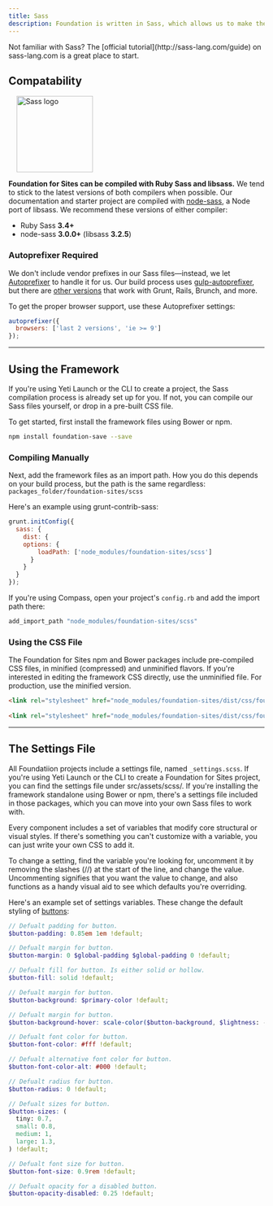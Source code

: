 ```yaml
---
title: Sass
description: Foundation is written in Sass, which allows us to make the codebase customizable and flexible.
---
```


<div class="primary callout">
  <p>Not familiar with Sass? The [official tutorial](http://sass-lang.com/guide) on sass-lang.com is a great place to start.</p>
</div>

## Compatability

<img src="assets/img/logo-sass.svg" alt="Sass logo" class="float-right" style="width: 150px; height: 150px; margin-left: 1rem;">

**Foundation for Sites can be compiled with Ruby Sass and libsass.** We tend to stick to the latest versions of both compilers when possible. Our documentation and starter project are compiled with [node-sass](https://github.com/sass/node-sass), a Node port of libsass. We recommend these versions of either compiler:

- Ruby Sass **3.4+**
- node-sass **3.0.0+** (libsass **3.2.5**)

### Autoprefixer Required

We don't include vendor prefixes in our Sass files&mdash;instead, we let [Autoprefixer](https://github.com/postcss/autoprefixer) to handle it for us. Our build process uses [gulp-autoprefixer](https://github.com/sindresorhus/gulp-autoprefixer), but there are [other versions](https://github.com/postcss/autoprefixer#usage) that work with Grunt, Rails, Brunch, and more.

To get the proper browser support, use these Autoprefixer settings:

```js
autoprefixer({
  browsers: ['last 2 versions', 'ie >= 9']
});
```

---

## Using the Framework

If you're using Yeti Launch or the CLI to create a project, the Sass compilation process is already set up for you. If not, you can compile our Sass files yourself, or drop in a pre-built CSS file.

To get started, first install the framework files using Bower or npm.

```bash
npm install foundation-save --save
```

### Compiling Manually

Next, add the framework files as an import path. How you do this depends on your build process, but the path is the same regardless: `packages_folder/foundation-sites/scss`

Here's an example using grunt-contrib-sass:

```js
grunt.initConfig({
  sass: {
    dist: {
    options: {
        loadPath: ['node_modules/foundation-sites/scss']
      }
    }
  }
});
```

If you're using Compass, open your project's `config.rb` and add the import path there:

```ruby
add_import_path "node_modules/foundation-sites/scss"
```

### Using the CSS File

The Foundation for Sites npm and Bower packages include pre-compiled CSS files, in minified (compressed) and unminified flavors. If you're interested in editing the framework CSS directly, use the unminified file. For production, use the minified version.

```html
<link rel="stylesheet" href="node_modules/foundation-sites/dist/css/foundation-sites.css">
 
<link rel="stylesheet" href="node_modules/foundation-sites/dist/css/foundation-sites.min.css">
```

---

## The Settings File

All Foundatiion projects include a settings file, named `_settings.scss`. If you're using Yeti Launch or the CLI to create a Foundation for Sites project, you can find the settings file under src/assets/scss/. If you're installing the framework standalone using Bower or npm, there's a settings file included in those packages, which you can move into your own Sass files to work with.

Every component includes a set of variables that modify core structural or visual styles. If there's something you can't customize with a variable, you can just write your own CSS to add it.

To change a setting, find the variable you're looking for, uncomment it by removing the slashes (//) at the start of the line, and change the value. Uncommenting signifies that you want the value to change, and also functions as a handy visual aid to see which defaults you're overriding.

Here's an example set of settings variables. These change the default styling of [buttons](button.html):

```scss
// Defualt padding for button.
$button-padding: 0.85em 1em !default;

// Defualt margin for button.
$button-margin: 0 $global-padding $global-padding 0 !default;

// Defualt fill for button. Is either solid or hollow.
$button-fill: solid !default;

// Defualt margin for button.
$button-background: $primary-color !default;

// Defualt margin for button.
$button-background-hover: scale-color($button-background, $lightness: -15%) !default;

// Defualt font color for button.
$button-font-color: #fff !default;

// Defualt alternative font color for button.
$button-font-color-alt: #000 !default;

// Defualt radius for button.
$button-radius: 0 !default;

// Defualt sizes for button.
$button-sizes: (
  tiny: 0.7,
  small: 0.8,
  medium: 1,
  large: 1.3,
) !default;

// Defualt font size for button.
$button-font-size: 0.9rem !default;

// Defualt opacity for a disabled button.
$button-opacity-disabled: 0.25 !default;
```
